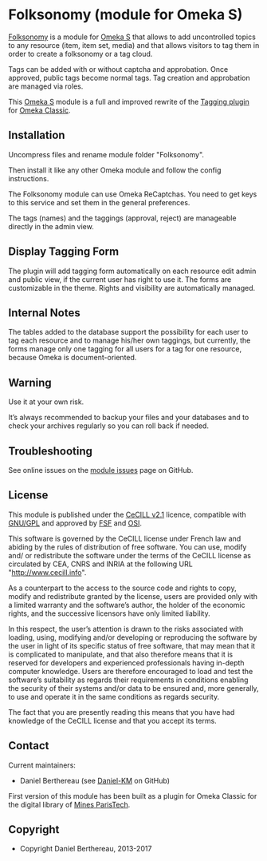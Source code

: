Folksonomy (module for Omeka S)
===============================

[Folksonomy] is a module for [Omeka S] that allows to add uncontrolled topics to
any resource (item, item set, media) and that allows visitors to tag them in
order to create a folksonomy or a tag cloud.

Tags can be added with or without captcha and approbation. Once approved, public
tags become normal tags. Tag creation and approbation are managed via roles.

This [Omeka S] module is a full and improved rewrite of the [Tagging plugin] for
[Omeka Classic].


Installation
------------

Uncompress files and rename module folder "Folksonomy".

Then install it like any other Omeka module and follow the config instructions.

The Folksonomy module can use Omeka ReCaptchas. You need to get keys to this
service and set them in the general preferences.

The tags (names) and the taggings (approval, reject) are manageable directly in
the admin view.


Display Tagging Form
--------------------

The plugin will add tagging form automatically on each resource edit admin and
public view, if the current user has right to use it. The forms are customizable
in the theme. Rights and visibility are automatically managed.


Internal Notes
--------------

The tables added to the database support the possibility for each user to tag
each resource and to manage his/her own taggings, but currently, the forms
manage only one tagging for all users for a tag for one resource, because Omeka
is document-oriented.


Warning
-------

Use it at your own risk.

It’s always recommended to backup your files and your databases and to check
your archives regularly so you can roll back if needed.


Troubleshooting
---------------

See online issues on the [module issues] page on GitHub.


License
-------

This module is published under the [CeCILL v2.1] licence, compatible with
[GNU/GPL] and approved by [FSF] and [OSI].

This software is governed by the CeCILL license under French law and abiding by
the rules of distribution of free software. You can use, modify and/ or
redistribute the software under the terms of the CeCILL license as circulated by
CEA, CNRS and INRIA at the following URL "http://www.cecill.info".

As a counterpart to the access to the source code and rights to copy, modify and
redistribute granted by the license, users are provided only with a limited
warranty and the software’s author, the holder of the economic rights, and the
successive licensors have only limited liability.

In this respect, the user’s attention is drawn to the risks associated with
loading, using, modifying and/or developing or reproducing the software by the
user in light of its specific status of free software, that may mean that it is
complicated to manipulate, and that also therefore means that it is reserved for
developers and experienced professionals having in-depth computer knowledge.
Users are therefore encouraged to load and test the software’s suitability as
regards their requirements in conditions enabling the security of their systems
and/or data to be ensured and, more generally, to use and operate it in the same
conditions as regards security.

The fact that you are presently reading this means that you have had knowledge
of the CeCILL license and that you accept its terms.


Contact
-------

Current maintainers:

* Daniel Berthereau (see [Daniel-KM] on GitHub)

First version of this module has been built as a plugin for Omeka Classic for
the digital library of [Mines ParisTech].


Copyright
---------

* Copyright Daniel Berthereau, 2013-2017


[Folksonomy]: https://github.com/Daniel-KM/Omeka-S-module-Folksonomy
[Omeka S]: https://omeka.org/s
[Tagging plugin]: https://github.com/Daniel-KM/Tagging
[Omeka Classic]: https://omeka.org
[module issues]: https://github.com/Daniel-KM/Omeka-S-module-Folksonomy/issues
[CeCILL v2.1]: https://www.cecill.info/licences/Licence_CeCILL_V2.1-en.html
[GNU/GPL]: https://www.gnu.org/licenses/gpl-3.0.html
[FSF]: https://www.fsf.org
[OSI]: http://opensource.org
[Mines ParisTech]: https://patrimoine.mines-paristech.fr
[Daniel-KM]: https://github.com/Daniel-KM "Daniel Berthereau"
